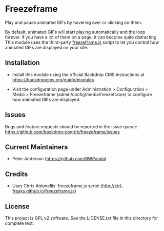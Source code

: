 Freezeframe
===========

Play and pause animated GIFs by hovering over or clicking on them.

By default, animated GIFs will start playing automatically and the loop forever.
If you have a lot of them on a page, it can become quite distracting. This
module uses the third-party [freezeframe.js](http://ctrl-freaks.github.io/freezeframe.js)
script to let you control how animated GIFs are displayed on your site.

Installation
------------

- Install this module using the official Backdrop CMS instructions at
  https://backdropcms.org/guide/modules

- Visit the configuration page under Administration > Configuration > Media >
  Freezeframe (admin/config/media/freezeframe) to configure how animated GIFs
  are displayed.

Issues
------

Bugs and feature requests should be reported in the issue queue:
https://github.com/backdrop-contrib/freezeframe/issues

Current Maintainers
-------------------

- Peter Anderson (https://github.com/BWPanda)

Credits
-------

- Uses Chris Antonellis' freezeframe.js script (http://ctrl-freaks.github.io/freezeframe.js)

License
-------

This project is GPL v2 software. See the LICENSE.txt file in this directory for
complete text.

